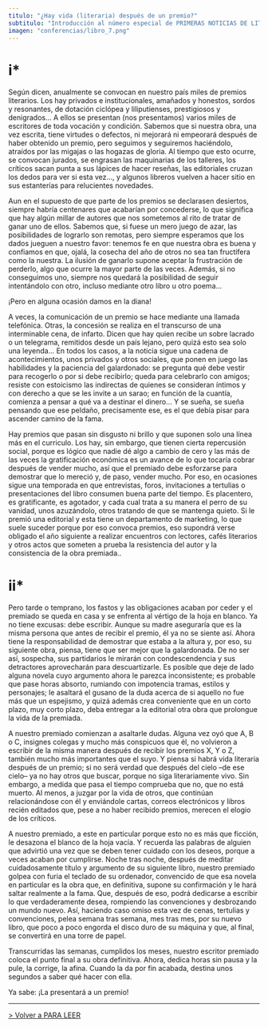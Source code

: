 ```yaml
---
titulo: "¿Hay vida (literaria) después de un premio?"
subtitulo: "Introducción al número especial de PRIMERAS NOTICIAS DE LITERATURA INFANTIL Y JUVENIL: \"Premios literarios del 2006\""
imagen: "conferencias/libro_7.png"
---
```

# **i\***
Según dicen, anualmente se convocan en nuestro país miles de premios
literarios. Los hay privados e institucionales, amañados y honestos, sordos y
resonantes, de dotación ciclópea y liliputienses, prestigiosos y denigrados…
A ellos se presentan (nos presentamos) varios miles de escritores de toda
vocación y condición. Sabemos que si nuestra obra, una vez escrita, tiene
virtudes o defectos, ni mejorará ni empeorará después de haber obtenido un
premio, pero seguimos y seguiremos haciéndolo, atraídos por las migajas o las
hogazas de gloria. Al tiempo que esto ocurre, se convocan jurados, se
engrasan las maquinarias de los talleres, los críticos sacan punta a sus
lápices de hacer reseñas, las editoriales cruzan los dedos para ver si esta
vez…, y algunos libreros vuelven a hacer sitio en sus estanterías para
relucientes novedades.

Aun en el supuesto de que parte de los premios se declarasen desiertos,
siempre habría centenares que acabarían por concederse, lo que significa que
hay algún millar de autores que nos sometemos al rito de tratar de ganar uno
de ellos. Sabemos que, si fuese un mero juego de azar, las posibilidades de
lograrlo son remotas, pero siempre esperamos que los dados jueguen a nuestro
favor: tenemos fe en que nuestra obra es buena y confiamos en que, ojalá, la
cosecha del año de otros no sea tan fructífera como la nuestra. La ilusión de
ganarlo supone aceptar la frustración de perderlo, algo que ocurre la mayor
parte de las veces. Además, si no conseguimos uno, siempre nos quedará la
posibilidad de seguir intentándolo con otro, incluso mediante otro libro u
otro poema…

¡Pero en alguna ocasión damos en la diana!

A veces, la comunicación de un premio se hace mediante una llamada
telefónica. Otras, la concesión se realiza en el transcurso de una
interminable cena, de infarto. Dicen que hay quien recibe un sobre lacrado o
un telegrama, remitidos desde un país lejano, pero quizá esto sea solo una
leyenda… En todos los casos, a la noticia sigue una cadena de
acontecimientos, unos privados y otros sociales, que ponen en juego las
habilidades y la paciencia del galardonado: se pregunta qué debe vestir para
recogerlo o por si debe recibirlo; queda para celebrarlo con amigos; resiste
con estoicismo las indirectas de quienes se consideran íntimos y con derecho
a que se les invite a un sarao; en función de la cuantía, comienza a pensar a
qué va a destinar el dinero… Y se sueña, se sueña pensando que ese peldaño,
precisamente ese, es el que debía pisar para ascender camino de la fama.

Hay premios que pasan sin disgusto ni brillo y que suponen solo una línea más
en el curriculo. Los hay, sin embargo, que tienen cierta repercusión social,
porque es lógico que nadie dé algo a cambio de cero y las más de las veces la
gratificación económica es un avance de lo que tocaría cobrar después de
vender mucho, así que el premiado debe esforzarse para demostrar que lo
mereció y, de paso, vender mucho. Por eso, en ocasiones sigue una temporada
en que entrevistas, foros, invitaciones a tertulias o presentaciones del
libro consumen buena parte del tiempo. Es placentero, es gratificante, es
agotador, y cada cual trata a su manera el perro de su vanidad, unos
azuzándolo, otros tratando de que se mantenga quieto. Si le premió una
editorial y esta tiene un departamento de marketing, lo que suele suceder
porque por eso convoca premios, eso supondrá verse obligado el año siguiente
a realizar encuentros con lectores, cafés literarios y otros actos que
someten a prueba la resistencia del autor y la consistencia de la obra
premiada..

# ii\*
Pero tarde o temprano, los fastos y las obligaciones acaban por ceder y el
premiado se queda en casa y se enfrenta al vértigo de la hoja en blanco. Ya
no tiene excusas: debe escribir. Aunque su madre aseguraría que es la misma
persona que antes de recibir el premio, él ya no se siente así. Ahora tiene
la responsabilidad de demostrar que estaba a la altura y, por eso, su
siguiente obra, piensa, tiene que ser mejor que la galardonada. De no ser
así, sospecha, sus partidarios le mirarán con condescendencia y sus
detractores aprovecharán para descuartizarle. Es posible que deje de lado
alguna novela cuyo argumento ahora le parezca inconsistente; es probable que
pase horas absorto, rumiando con impotencia tramas, estilos y personajes; le
asaltará el gusano de la duda acerca de si aquello no fue más que un
espejismo, y quizá además crea conveniente que en un corto plazo, muy corto
plazo, deba entregar a la editorial otra obra que prolongue la vida de la
premiada.

A nuestro premiado comienzan a asaltarle dudas. Alguna vez oyó que A, B o C,
insignes colegas y mucho más conspicuos que él, no volvieron a escribir de la
misma manera después de recibir los premios X, Y o Z, también mucho más
importantes que el suyo. Y piensa si habrá vida literaria después de un
premio; si no será verdad que después del cielo –de ese cielo– ya no hay
otros que buscar, porque no siga literariamente vivo. Sin embargo, a medida
que pasa el tiempo comprueba que no, que no está muerto. Al menos, a juzgar
por la vida de otros, que continúan relacionándose con él y enviándole
cartas, correos electrónicos y libros recién editados que, pese a no haber
recibido premios, merecen el elogio de los críticos.

A nuestro premiado, a este en particular porque esto no es más que ficción,
le desazona el blanco de la hoja vacía. Y recuerda las palabras de alguien
que advirtió una vez que se deben tener cuidado con los deseos, porque a
veces acaban por cumplirse. Noche tras noche, después de meditar
cuidadosamente título y argumento de su siguiente libro, nuestro premiado
golpea con furia el teclado de su ordenador, convencido de que esa novela en
particular es la obra que, en definitiva, supone su confirmación y le hará
saltar realmente a la fama. Que, después de eso, podrá dedicarse a escribir
lo que verdaderamente desea, rompiendo las convenciones y desbrozando un
mundo nuevo. Así, haciendo caso omiso esta vez de cenas, tertulias y
convenciones, pelea semana tras semana, mes tras mes, por su nuevo libro, que
poco a poco engorda el disco duro de su máquina y que, al final, se
convertirá en una torre de papel.

Transcurridas las semanas, cumplidos los meses, nuestro escritor premiado
coloca el punto final a su obra definitiva. Ahora, dedica horas sin pausa y
la pule, la corrige, la afina. Cuando la da por fin acabada, destina unos
segundos a saber qué hacer con ella.

Ya sabe: ¡La presentará a un premio!

* * *

[> Volver a PARA LEER](/ver/paraleer)

